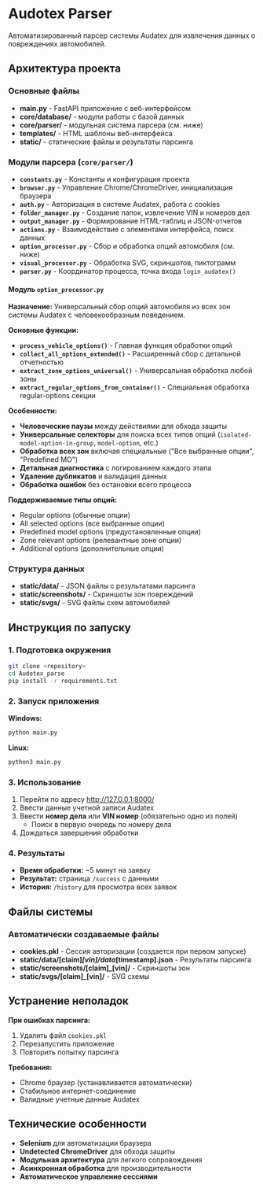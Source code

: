 # Audotex Parser

Автоматизированный парсер системы Audatex для извлечения данных о повреждениях автомобилей.

## Архитектура проекта

### Основные файлы
* **main.py** - FastAPI приложение с веб-интерфейсом
* **core/database/** - модули работы с базой данных
* **core/parser/** - модульная система парсера (см. ниже)
* **templates/** - HTML шаблоны веб-интерфейса
* **static/** - статические файлы и результаты парсинга

### Модули парсера (`core/parser/`)

* **`constants.py`** - Константы и конфигурация проекта
* **`browser.py`** - Управление Chrome/ChromeDriver, инициализация браузера
* **`auth.py`** - Авторизация в системе Audatex, работа с cookies
* **`folder_manager.py`** - Создание папок, извлечение VIN и номеров дел
* **`output_manager.py`** - Формирование HTML-таблиц и JSON-отчетов
* **`actions.py`** - Взаимодействие с элементами интерфейса, поиск данных
* **`option_processor.py`** - Сбор и обработка опций автомобиля (см. ниже)
* **`visual_processor.py`** - Обработка SVG, скриншотов, пиктограмм
* **`parser.py`** - Координатор процесса, точка входа `login_audatex()`

#### Модуль `option_processor.py`

**Назначение:** Универсальный сбор опций автомобиля из всех зон системы Audatex с человекообразным поведением.

**Основные функции:**
* **`process_vehicle_options()`** - Главная функция обработки опций
* **`collect_all_options_extended()`** - Расширенный сбор с детальной отчетностью
* **`extract_zone_options_universal()`** - Универсальная обработка любой зоны
* **`extract_regular_options_from_container()`** - Специальная обработка regular-options секции

**Особенности:**
- **Человеческие паузы** между действиями для обхода защиты
- **Универсальные селекторы** для поиска всех типов опций (`isolated-model-option-in-group`, `model-option`, etc.)
- **Обработка всех зон** включая специальные ("Все выбранные опции", "Predefined MO")
- **Детальная диагностика** с логированием каждого этапа
- **Удаление дубликатов** и валидация данных
- **Обработка ошибок** без остановки всего процесса

**Поддерживаемые типы опций:**
- Regular options (обычные опции)
- All selected options (все выбранные опции)
- Predefined model options (предустановленные опции)
- Zone relevant options (релевантные зоне опции)
- Additional options (дополнительные опции)

### Структура данных
* **static/data/** - JSON файлы с результатами парсинга
* **static/screenshots/** - Скриншоты зон повреждений
* **static/svgs/** - SVG файлы схем автомобилей

## Инструкция по запуску

### 1. Подготовка окружения
```bash
git clone <repository>
cd Audotex_parse
pip install -r requirements.txt
```

### 2. Запуск приложения
**Windows:**
```bash
python main.py
```

**Linux:**
```bash
python3 main.py
```

### 3. Использование
1. Перейти по адресу http://127.0.0.1:8000/
2. Ввести данные учетной записи Audatex
3. Ввести **номер дела** или **VIN номер** (обязательно одно из полей)
   - Поиск в первую очередь по номеру дела
4. Дождаться завершения обработки

### 4. Результаты
- **Время обработки:** ~5 минут на заявку
- **Результат:** страница `/success` с данными
- **История:** `/history` для просмотра всех заявок

## Файлы системы

### Автоматически создаваемые файлы
* **cookies.pkl** - Сессия авторизации (создается при первом запуске)
* **static/data/[claim]_[vin]/data_[timestamp].json** - Результаты парсинга
* **static/screenshots/[claim]_[vin]/** - Скриншоты зон
* **static/svgs/[claim]_[vin]/** - SVG схемы

## Устранение неполадок

**При ошибках парсинга:**
1. Удалить файл `cookies.pkl`
2. Перезапустить приложение
3. Повторить попытку парсинга

**Требования:**
- Chrome браузер (устанавливается автоматически)
- Стабильное интернет-соединение
- Валидные учетные данные Audatex

## Технические особенности

- **Selenium** для автоматизации браузера
- **Undetected ChromeDriver** для обхода защиты
- **Модульная архитектура** для легкого сопровождения
- **Асинхронная обработка** для производительности
- **Автоматическое управление сессиями**

